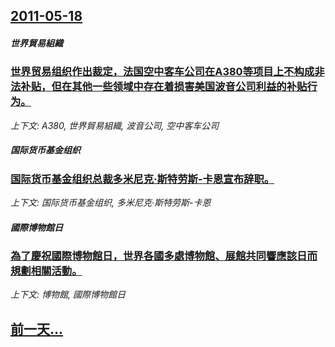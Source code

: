 ## [2011-05-18](/news/2011/05/18/index.md)

##### 世界貿易組織
### [世界贸易组织作出裁定，法国空中客车公司在A380等项目上不构成非法补贴，但在其他一些领域中存在着损害美国波音公司利益的补贴行为。](/news/2011/05/18/世界贸易组织作出裁定-法国空中客车公司在A380等项目上不构成非法补贴-但在其他一些领域中存在着损害美国波音公司利益的补.md)
_上下文: A380, 世界貿易組織, 波音公司, 空中客车公司_

##### 国际货币基金组织
### [国际货币基金组织总裁多米尼克·斯特劳斯-卡恩宣布辞职。](/news/2011/05/18/国际货币基金组织总裁多米尼克-斯特劳斯-卡恩宣布辞职.md)
_上下文: 国际货币基金组织, 多米尼克·斯特劳斯-卡恩_

##### 國際博物館日
### [為了慶祝國際博物館日，世界各國多處博物館、展館共同響應該日而規劃相關活動。](/news/2011/05/18/為了慶祝國際博物館日-世界各國多處博物館-展館共同響應該日而規劃相關活動.md)
_上下文: 博物館, 國際博物館日_

## [前一天...](/news/2011/05/16/index.md)

